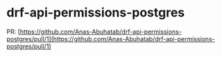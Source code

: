 # drf-api-permissions-postgres


PR: [https://github.com/Anas-Abuhatab/drf-api-permissions-postgres/pull/1](https://github.com/Anas-Abuhatab/drf-api-permissions-postgres/pull/1)